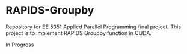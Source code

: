 # RAPIDS-Groupby
Repository for EE 5351 Applied Parallel Programming final project. This project is to implement RAPIDS Groupby function in CUDA.

In Progress
